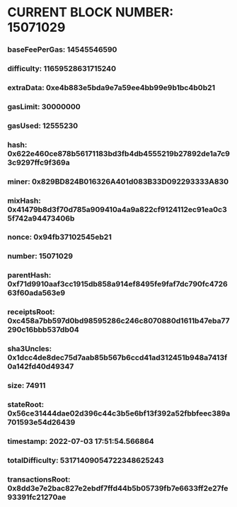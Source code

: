 # CURRENT BLOCK NUMBER: 15071029

### baseFeePerGas: 14545546590
### difficulty: 11659528631715240
### extraData: 0xe4b883e5bda9e7a59ee4bb99e9b1bc4b0b21
### gasLimit: 30000000
### gasUsed: 12555230
### hash: 0x622e460ce878b56171183bd3fb4db4555219b27892de1a7c93c9297ffc9f369a
### miner: 0x829BD824B016326A401d083B33D092293333A830
### mixHash: 0x41479b8d3f70d785a909410a4a9a822cf9124112ec91ea0c35f742a94473406b
### nonce: 0x94fb37102545eb21
### number: 15071029
### parentHash: 0xf71d9910aaf3cc1915db858a914ef8495fe9faf7dc790fc472663f60ada563e9
### receiptsRoot: 0xc458a7bb597d0bd98595286c246c8070880d1611b47eba77290c16bbb537db04
### sha3Uncles: 0x1dcc4de8dec75d7aab85b567b6ccd41ad312451b948a7413f0a142fd40d49347
### size: 74911
### stateRoot: 0x56ce31444dae02d396c44c3b5e6bf13f392a52fbbfeec389a701593e54d26439
### timestamp: 2022-07-03 17:51:54.566864
### totalDifficulty: 53171409054722348625243
### transactionsRoot: 0x8dd3e7e2bac827e2ebdf7ffd44b5b05739fb7e6633ff2e27fe93391fc21270ae
